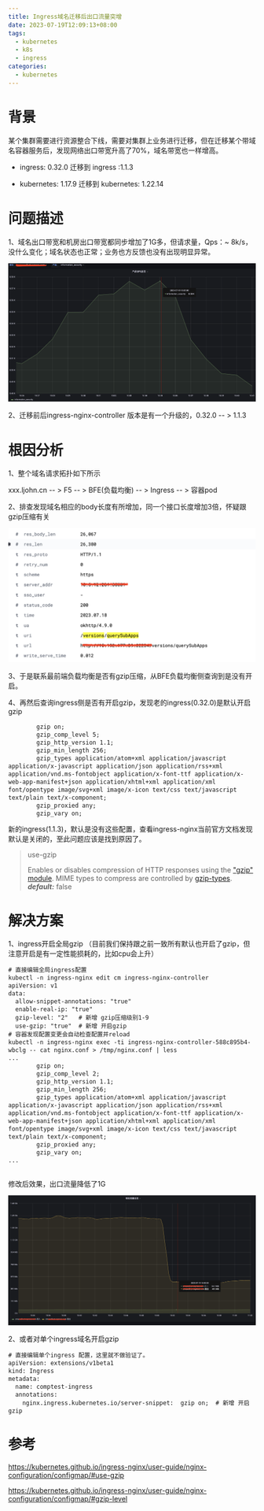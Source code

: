 ```yaml
---
title: Ingress域名迁移后出口流量突增
date: 2023-07-19T12:09:13+08:00
tags:
  - kubernetes
  - k8s
  - ingress
categories:
  - kubernetes
---
```


# 背景

某个集群需要进行资源整合下线，需要对集群上业务进行迁移，但在迁移某个带域名容器服务后，发现网络出口带宽升高了70%，域名带宽也一样增高。

- ingress: 0.32.0  迁移到 ingress :1.1.3

- kubernetes: 1.17.9 迁移到 kubernetes: 1.22.14

# 问题描述

1、域名出口带宽和机房出口带宽都同步增加了1G多，但请求量，Qps：~ 8k/s，没什么变化；域名状态也正常；业务也方反馈也没有出现明显异常。

![1689742273045](Ingress域名迁移后出口流量突增/1689742273045.png)

2、迁移前后ingress-nginx-controller 版本是有一个升级的，0.32.0 -- > 1.1.3


# 根因分析

1、整个域名请求拓扑如下所示

xxx.ljohn.cn  -- > F5 -- > BFE(负载均衡) -- > Ingress -- > 容器pod

2、排查发现域名相应的body长度有所增加，同一个接口长度增加3倍，怀疑跟gzip压缩有关

![1689742814206](Ingress域名迁移后出口流量突增/1689742814206.png)

3、于是联系最前端负载均衡是否有gzip压缩，从BFE负载均衡侧查询到是没有开启。

4、再然后查询ingress侧是否有开启gzip，发现老的ingress(0.32.0)是默认开启gzip

```
        gzip on;
        gzip_comp_level 5;
        gzip_http_version 1.1;
        gzip_min_length 256;
        gzip_types application/atom+xml application/javascript application/x-javascript application/json application/rss+xml application/vnd.ms-fontobject application/x-font-ttf application/x-web-app-manifest+json application/xhtml+xml application/xml font/opentype image/svg+xml image/x-icon text/css text/javascript text/plain text/x-component;
        gzip_proxied any;
        gzip_vary on;
```

新的ingress(1.1.3)，默认是没有这些配置，查看ingress-nginx当前官方文档发现默认是关闭的，至此问题应该是找到原因了。

> use-gzip
>
> Enables or disables compression of HTTP responses using the [&#34;gzip&#34; module](https://nginx.org/en/docs/http/ngx_http_gzip_module.html). MIME types to compress are controlled by [gzip-types](https://kubernetes.github.io/ingress-nginx/user-guide/nginx-configuration/configmap/#gzip-types). ***default:*** false

# 解决方案

1、ingress开启全局gzip （目前我们保持跟之前一致所有默认也开启了gzip，但注意开启是有一定性能损耗的，比如cpu会上升）

```
# 直接编辑全局ingress配置
kubectl -n ingress-nginx edit cm ingress-nginx-controller
apiVersion: v1
data:
  allow-snippet-annotations: "true"
  enable-real-ip: "true"
  gzip-level: "2"   # 新增 gzip压缩级别1-9
  use-gzip: "true"  # 新增 开启gzip 
# 容器发现配置变更会自动检查配置并reload
kubectl -n ingress-nginx exec -ti ingress-nginx-controller-588c895b4-wbclg -- cat nginx.conf > /tmp/nginx.conf | less 
...
        gzip on;
        gzip_comp_level 2;
        gzip_http_version 1.1;
        gzip_min_length 256;
        gzip_types application/atom+xml application/javascript application/x-javascript application/json application/rss+xml application/vnd.ms-fontobject application/x-font-ttf application/x-web-app-manifest+json application/xhtml+xml application/xml font/opentype image/svg+xml image/x-icon text/css text/javascript text/plain text/x-component;
        gzip_proxied any;
        gzip_vary on;
...


```

修改后效果，出口流量降低了1G

![1689742183172](Ingress域名迁移后出口流量突增/1689742183172.png)

2、或者对单个ingress域名开启gzip

```
# 直接编辑单个ingress 配置，这里就不做验证了。
apiVersion: extensions/v1beta1
kind: Ingress
metadata:
  name: comptest-ingress
  annotations:
    nginx.ingress.kubernetes.io/server-snippet:  gzip on;  # 新增 开启gzip
```

# 参考

https://kubernetes.github.io/ingress-nginx/user-guide/nginx-configuration/configmap/#use-gzip

https://kubernetes.github.io/ingress-nginx/user-guide/nginx-configuration/configmap/#gzip-level
